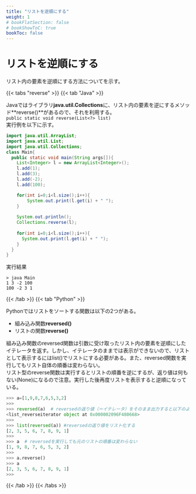 ```yaml
---
title: "リストを逆順にする"
weight: 1
# bookFlatSection: false
# bookShowToC: true
bookToc: false
---
```


# リストを逆順にする

リスト内の要素を逆順にする方法についてを示す。

{{< tabs "reverse" >}}
{{< tab "Java" >}}

Javaではライブラリ**java.util.Collections**に、リスト内の要素を逆にするメソッド**reverse()**があるので、それを利用する。    
`public static void reverse(List<?> list)`  
実行例を以下に示す。

```java
import java.util.ArrayList;
import java.util.List;
import java.util.Collections;
class Main{
  public static void main(String args[]){
    List<Integer> l = new ArrayList<Integer>();
    l.add(1);
    l.add(3);
    l.add(-2);
    l.add(100);

    for(int i=0;i<l.size();i++){
        System.out.print(l.get(i) + " ");
    }
    
    System.out.println();
    Collections.reverse(l);
    
    for(int i=0;i<l.size();i++){
      System.out.print(l.get(i) + " ");
    }
  }
}
```

実行結果
```
> java Main
1 3 -2 100 
100 -2 3 1 
```

{{< /tab >}}
{{< tab "Python" >}}

Pythonではリストをソートする関数は以下の2つがある。  

- 組み込み関数**reversed()**  
- リストの関数**reverse()**  

組み込み関数のreversed関数は引数に受け取ったリスト内の要素を逆順にしたイテレータを返す。しかし、イテレータのままでは表示ができないので、リストとして表示するにはlist()でリストにする必要がある。また、reversed関数を実行してもリスト自体の順番は変わらない。  
リスト型のreverse関数は実行するとリストの順番を逆にするが、返り値は何もない(None)になるので注意。実行した後再度リストを表示すると逆順になっている。  

```python
>>> a=[1,9,8,7,6,5,3,2]
>>> 
>>> reversed(a)  # reversedの返り値（＝イテレータ）をそのまま出力すると以下のようになる
<list_reverseiterator object at 0x000002096F480668>
>>>
>>> list(reversed(a)) #reversedの返り値をリスト化する
[2, 3, 5, 6, 7, 8, 9, 1]
>>> 
>>> a  # reversedを実行しても元のリストの順番は変わらない
[1, 9, 8, 7, 6, 5, 3, 2]
>>>
>>> a.reverse()
>>> a
[2, 3, 5, 6, 7, 8, 9, 1]
>>>
```

{{< /tab >}}
{{< /tabs >}}

